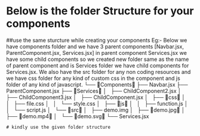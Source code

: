 
# Below is the folder Structure for your components
##use the same sturcture while creating your components
Eg:- Below we have components folder and we have 3 parent components [Navbar.jsx, ParentComponent.jsx, Services.jsx] in parent component Services.jsx we
have some child components so we created new folder same as the name of parent component and is Services folder we have child components for Services.jsx.
We also have the src folder for any non coding resources and we have css folder for any kind of custom css in the component and js folder of any kind of 
javascript.
└── Components
    ├── Navbar.jsx
    ├── ParentComponent.jsx
    ├── Services
    │   ├── ChildComponent2.jsx
    │   ├── ChildComponent3.jsx
    │   ├── ChildComponent.jsx
    │   ├── css
    │   │   ├── file.css
    │   │   └── style.css
    │   ├── js
    │   │   ├── function.js
    │   │   └── script.js
    │   └── src
    │       ├── demo.img
    │       ├── demo.jpg
    │       ├── demo.mp4
    │       └── demo.svg
    └── Services.jsx
    
    
    # kindly use the given folder structure
